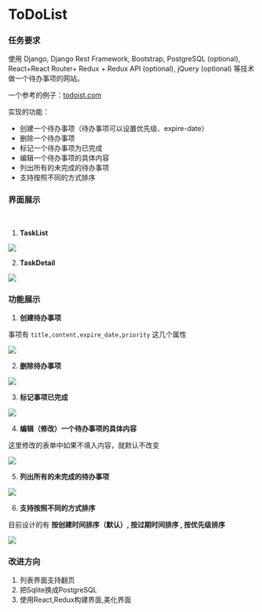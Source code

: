 # ToDoList

### 任务要求

使用 Django, Django Rest Framework, Bootstrap, PostgreSQL (optional), React+React Router+ Redux + Redux API (optional), jQuery (optional) 等技术做一个待办事项的网站。

一个参考的例子：[todoist.com](http://todoist.com/)

实现的功能：

* 创建一个待办事项（待办事项可以设置优先级、expire-date）
* 删除一个待办事项
* 标记一个待办事项为已完成
* 编辑一个待办事项的具体内容
* 列出所有的未完成的待办事项
* 支持按照不同的方式排序

### 界面展示
  
1. **TaskList**

 ![](https://d3dr1ze7164817.cloudfront.net/items/2Q3K0Q3I3s0S181V043f/FireShot%20Capture%209%20-%20TaskList%20-%20http___127.0.0.1_8000_task_.png?X-CloudApp-Visitor-Id=2759577)

2. **TaskDetail**

![](https://d3dr1ze7164817.cloudfront.net/items/1O2Y3D2Y3D0Y1p2U0b42/FireShot%20Capture%2010%20-%20TaskDetail%20-%20http___127.0.0.1_8000_task_47_.png?X-CloudApp-Visitor-Id=2759577)

### 功能展示

1. **创建待办事项**

事项有 `title,content,expire_date,priority` 这几个属性

![](https://d3dr1ze7164817.cloudfront.net/items/302C3O283U0M3Y2m3v1z/Screen%20recording%202017-05-14%20at%2006.13.08%20PM.gif?X-CloudApp-Visitor-Id=2759577)


2. **删除待办事项**

![](https://d3dr1ze7164817.cloudfront.net/items/1Q1f3w3x1D2W3Z0d340h/Screen%20recording%202017-05-14%20at%2006.14.26%20PM.gif?X-CloudApp-Visitor-Id=2759577)


3. **标记事项已完成**

![](https://d3dr1ze7164817.cloudfront.net/items/0o1k1u1F1P2d1F33322Z/Screen%20recording%202017-05-14%20at%2006.17.04%20PM.gif?X-CloudApp-Visitor-Id=2759577)


4. **编辑（修改）一个待办事项的具体内容**

这里修改的表单中如果不填入内容，就默认不改变

![](https://d3dr1ze7164817.cloudfront.net/items/3Y310U403T0a0w2p2m00/Screen%20recording%202017-05-14%20at%2006.15.32%20PM.gif?X-CloudApp-Visitor-Id=2759577)


5. **列出所有的未完成的待办事项**

![](https://d3dr1ze7164817.cloudfront.net/items/192E0x2d3P222L0c0a0m/Screen%20recording%202017-05-14%20at%2006.21.39%20PM.gif?X-CloudApp-Visitor-Id=2759577)


6. **支持按照不同的方式排序**

目前设计的有 **按创建时间排序（默认）, 按过期时间排序 , 按优先级排序**

![](https://d3dr1ze7164817.cloudfront.net/items/1P0M1F1A081t3N1P2z13/Screen%20recording%202017-05-14%20at%2006.23.44%20PM.gif?X-CloudApp-Visitor-Id=2759577)


### 改进方向

1. 列表界面支持翻页
2. 把Sqlite换成PostgreSQL
2. 使用React,Redux构建界面,美化界面
